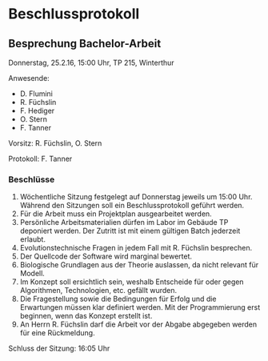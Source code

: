 # Beschlussprotokoll

## Besprechung Bachelor-Arbeit

Donnerstag, 25.2.16, 15:00 Uhr, TP 215, Winterthur

Anwesende:

*   D. Flumini
*   R. Füchslin
*   F. Hediger
*   O. Stern
*   F. Tanner

Vorsitz: R. Füchslin, O. Stern

Protokoll: F. Tanner

### Beschlüsse

1.  Wöchentliche Sitzung festgelegt auf Donnerstag jeweils um 15:00 Uhr.
    Während den Sitzungen soll ein Beschlussprotokoll geführt werden.
2.  Für die Arbeit muss ein Projektplan ausgearbeitet werden.
3.  Persönliche Arbeitsmaterialien dürfen im Labor im Gebäude TP deponiert werden.
    Der Zutritt ist mit einem gültigen Batch jederzeit erlaubt.
4.  Evolutionstechnische Fragen in jedem Fall mit R. Füchslin besprechen.
5.  Der Quellcode der Software wird marginal bewertet.
6.  Biologische Grundlagen aus der Theorie auslassen, da nicht relevant für Modell.
7.  Im Konzept soll ersichtlich sein, weshalb Entscheide für oder gegen Algorithmen, Technologien, etc.
    gefällt wurden.
8.  Die Fragestellung sowie die Bedingungen für Erfolg und die Erwartungen müssen klar
    definiert werden.
    Mit der Programmierung erst beginnen, wenn das Konzept erstellt ist.
9.  An Herrn R. Füchslin darf die Arbeit vor der Abgabe abgegeben werden
    für eine Rückmeldung.

Schluss der Sitzung: 16:05 Uhr
